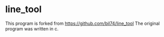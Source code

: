 # line_tool
This program is forked from https://github.com/bil74/line_tool
The original program was written in c.

